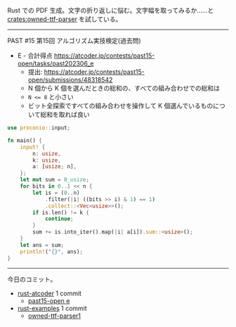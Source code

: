 Rust での PDF 生成。文字の折り返しに悩む。文字幅を取ってみるか……と [crates:owned-ttf-parser] を試している。

---

PAST #15 第15回 アルゴリズム実技検定(過去問)

- E - 合計得点
  <https://atcoder.jp/contests/past15-open/tasks/past202306_e>
  - 提出: <https://atcoder.jp/contests/past15-open/submissions/48318542>
  - N 個から K 個を選んだときの総和の、すべての組み合わせでの総和は
  - `N <= 8` と小さい
  - ビット全探索ですべての組み合わせを操作して K 個選んでいるものについて総和を取れば良い

```rust
use proconio::input;

fn main() {
    input! {
        n: usize,
        k: usize,
        a: [usize; n],
    };
    let mut sum = 0_usize;
    for bits in 0..1 << n {
        let is = (0..n)
            .filter(|i| ((bits >> i) & 1) == 1)
            .collect::<Vec<usize>>();
        if is.len() != k {
            continue;
        }
        sum += is.into_iter().map(|i| a[i]).sum::<usize>();
    }
    let ans = sum;
    println!("{}", ans);
}
```

---

今日のコミット。

- [rust-atcoder](https://github.com/bouzuya/rust-atcoder) 1 commit
  - [past15-open e](https://github.com/bouzuya/rust-atcoder/commit/7289b89d4c041160948ee2dc1b04ff64665bd400)
- [rust-examples](https://github.com/bouzuya/rust-examples) 1 commit
  - [owned-ttf-parser1](https://github.com/bouzuya/rust-examples/commit/fcfcd17e803ca6ee6f643f32de59717e7af76c5f)

[crates:owned-ttf-parser]: https://crates.io/crates/owned-ttf-parser

